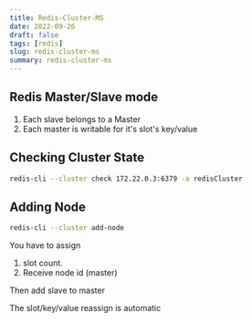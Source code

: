 ```yaml
---
title: Redis-Cluster-MS
date: 2022-09-26
draft: false
tags: [redis]
slug: redis-cluster-ms
summary: redis-cluster-ms
---
```


## Redis Master/Slave mode

1. Each slave belongs to a Master
1. Each master is writable for it's slot's key/value

## Checking Cluster State

```bash
redis-cli --cluster check 172.22.0.3:6379 -a redisCluster
```

## Adding Node

```bash
redis-cli --cluster add-node
```

You have to assign

1. slot count.
1. Receive node id (master)

Then add slave to master

The slot/key/value reassign is automatic
